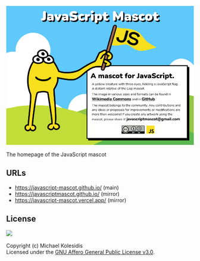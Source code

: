 ![Screenshot](./screenshot-01.png)

The homepage of the JavaScript mascot

## URLs

- https://javascript-mascot.github.io/ (main)
- https://javascriptmascot.github.io/ (mirror)
- https://javascript-mascot.vercel.app/ (mirror)

## License

<a href="https://www.gnu.org/licenses/agpl-3.0.html"><img src="https://upload.wikimedia.org/wikipedia/commons/0/06/AGPLv3_Logo.svg" height="100px" /></a>

Copyright (c) Michael Kolesidis<br>
Licensed under the [GNU Affero General Public License v3.0](https://www.gnu.org/licenses/agpl-3.0.html).
